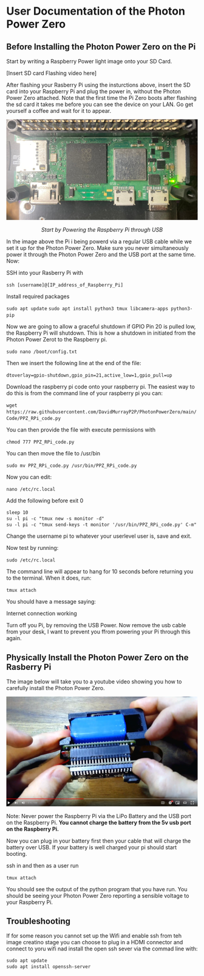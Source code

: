 # User Documentation of the  Photon Power Zero

## Before Installing the Photon Power Zero on the Pi ###

Start by writing a Raspberry Power light image onto your SD Card. 

[Insert SD card Flashing video here]

After flashing your Rasberry Pi using the insturctions above, insert the SD card into your Raspberry Pi and plug the power in, without the Photon Power Zero attached. Note that the first time the Pi Zero boots after flashing the sd card it takes me before you can see the device on your LAN. Go get yourself a coffee and wait for it to appear. 

![Alt text](img/RPi.jpg?raw=true "Title")<p style="text-align:center; font-style:italic;">Start by Powering the Raspberry Pi through USB

In the image above the Pi i being powerd via a regular USB cable while we set it up for the Photon Power Zero. Make sure you never simultaneously power it through the Photon Power Zero and the USB port at the same time. Now:

SSH into your Rasberry Pi with

`ssh [username]@[IP_address_of_Raspberry_Pi]`

Install required packages

`sudo apt update`
`sudo apt install python3 tmux libcamera-apps python3-pip`

Now we are going to allow a graceful shutdown if GPIO Pin 20 is pulled low, the Raspberry Pi will shutdown. This is how a shutdown in initiated from the Photon Power Zerot to the Raspberry pi. 

`sudo nano /boot/config.txt`

Then we insert the following line at the end of the file:

`dtoverlay=gpio-shutdown,gpio_pin=21,active_low=1,gpio_pull=up`

Download the raspberry pi code onto your raspberry pi. The easiest way to do this is from the command line of your raspberry pi you can:

`wget https://raw.githubusercontent.com/DavidMurrayP2P/PhotonPowerZero/main/Code/PPZ_RPi_code.py`

You can then provide the file with execute permissions with

`chmod 777 PPZ_RPi_code.py` 

You can then move the file to /usr/bin

`sudo mv PPZ_RPi_code.py /usr/bin/PPZ_RPi_code.py`

Now you can edit:

`nano /etc/rc.local` 

Add the following before exit 0

```
sleep 10
su -l pi -c "tmux new -s monitor -d"
su -l pi -c "tmux send-keys -t monitor '/usr/bin/PPZ_RPi_code.py' C-m"
```

Change the username pi to whatever your userlevel user is, save and exit.

Now test by running:

`sudo /etc/rc.local`

The command line will appear to hang for 10 seconds before returning you to the terminal. When it does, run:

`tmux attach`

You should have a message saying:

Internet connection working

Turn off you Pi, by removing the USB Power. Now remove the usb cable from your desk, I want to prevent you ffrom powering your Pi through this again.

## Physically Install the Photon Power Zero on the Rasberry Pi

The image below will take you to a youtube video showing you how to carefully install the Photon Power Zero.  

[![Video Thumbnail](img/Installing_PPZ_thumb.png)]( https://youtu.be/dVccMCOYDCo "Physically Installing the Photon Powre Zero on the Raspberry Pi Zero")

Note: Never power the Raspberry Pi via the LiPo Battery and the USB port on the Raspberry Pi. **You cannot charge the battery from the 5v usb port on the Raspberry Pi.**

Now you can plug in your battery first then your cable that will charge the battery over USB. If your battery is well charged your pi should start booting.

ssh in and then as a user run

`tmux attach`

You should see the output of the python program that you have run. You should be seeing your Photon Power Zero reporting a sensible voltage to your Raspberry Pi.


## Troubleshooting ##

If for some reason you cannot set up the Wifi and enable ssh from teh image creatino stage you can choose to plug in a HDMI connector  and connect to yoru wifi nad install the open ssh sever via the commad line with:

```
sudo apt update
sudo apt install openssh-server
```


